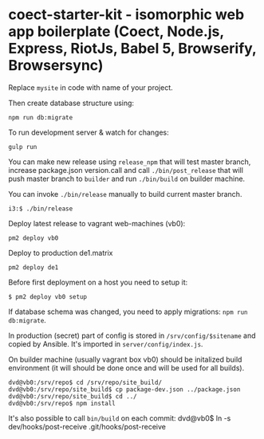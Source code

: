 # coect-starter-kit - isomorphic web app boilerplate (Coect, Node.js, Express, RiotJs, Babel 5, Browserify, Browsersync)

Replace `mysite` in code with name of your project. 

Then create database structure using:

```
npm run db:migrate
```

To run development server & watch for changes:

```
gulp run
```



You can make new release using `release_npm` that will test master branch, increase package.json version.call and call `./bin/post_release` that will push master branch to `builder` and run `./bin/build` on builder machine. 

You can invoke `./bin/release` manually to build current master branch.

```
i3:$ ./bin/release
```

Deploy latest release to vagrant web-machines (vb0):

```
pm2 deploy vb0
```

Deploy to production de1.matrix

```
pm2 deploy de1
```

Before first deployment on a host you need to setup it:
```
$ pm2 deploy vb0 setup
```

If database schema was changed, you need to apply migrations: `npm run db:migrate`.

In production (secret) part of config is stored in `/srv/config/$sitename` and copied by Ansible. It's imported in `server/config/index.js`.


On builder machine (usually vagrant box vb0) should be initalized build environment (it will should be done once and will be used for all builds).

```
dvd@vb0:/srv/repo$ cd /srv/repo/site_build/
dvd@vb0:/srv/repo/site_build$ cp package-dev.json ../package.json
dvd@vb0:/srv/repo/site_build$ cd ../
dvd@vb0:/srv/repo$ npm install
```

It's also possible to call `bin/build` on each commit:
dvd@vb0$ ln -s dev/hooks/post-receive .git/hooks/post-receive
